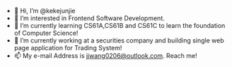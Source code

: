 - 👋 Hi, I’m @kekejunjie
- 👀 I’m interested in Frontend Software Development.
- 🌱 I’m currently learning CS61A,CS61B and CS61C to learn the foundation of Computer Science!
- 💞️ I’m currently working at a securities company and building single web page application for Trading System!
- 📫 My e-mail Address is jjwang0206@outlook.com. Reach me!

<!---
kekejunjie/kekejunjie is a ✨ special ✨ repository because its `README.md` (this file) appears on your GitHub profile.
You can click the Preview link to take a look at your changes.
--->
